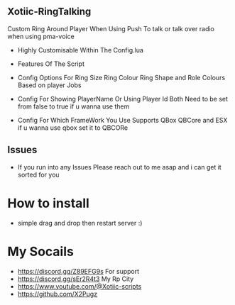 ## Xotiic-RingTalking
Custom Ring Around Player When Using Push To talk or talk over radio when using pma-voice

- Highly Customisable Within The Config.lua

- Features Of The Script
- Config Options For Ring Size Ring Colour Ring Shape and Role Colours Based on player Jobs
- Config For Showing PlayerName Or Using Player Id Both Need to be set from false to true if u wanna use them
- Config For Which FrameWork You Use Supports QBox QBCore and ESX if u wanna use qbox set it to QBCORe

## Issues
- If you run into any Issues Please reach out to me asap and i can get it sorted for you

# How to install
- simple drag and drop then restart server :)

# My Socails
- https://discord.gg/Z89EFG9s For support
- https://discord.gg/sEr2R4t3 My Rp City
- https://www.youtube.com/@Xotiic-scripts
- https://github.com/X2Pugz

